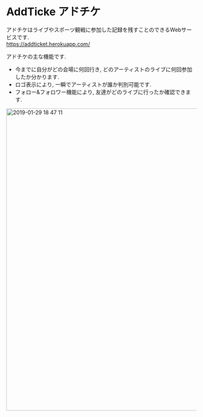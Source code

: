 # AddTicke アドチケ
アドチケはライブやスポーツ観戦に参加した記録を残すことのできるWebサービスです.  
https://addticket.herokuapp.com/

アドチケの主な機能です.  
* 今までに自分がどの会場に何回行き, どのアーティストのライブに何回参加したか分かります.
* ロゴ表示により, 一瞬でアーティストが誰か判別可能です.
* フォロー&フォロワー機能により, 友達がどのライブに行ったか確認できます.  

<img width="800" alt="2019-01-29 18 47 11" src="https://user-images.githubusercontent.com/31591102/51899426-51094600-23f6-11e9-8349-60157ca91cb2.png">
